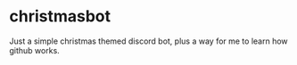# christmasbot
Just a simple christmas themed discord bot, plus a way for me to learn how github works. 
